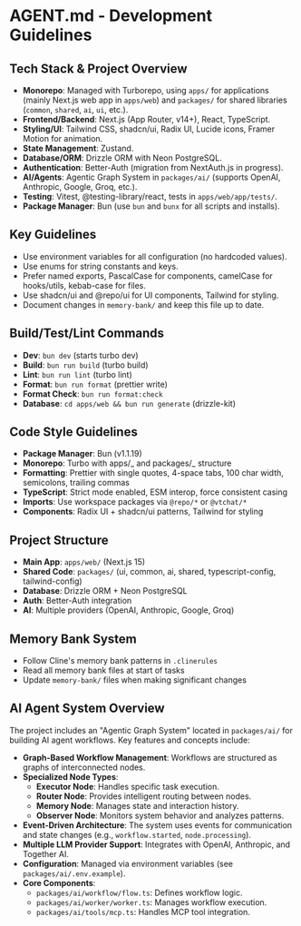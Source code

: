 # AGENT.md - Development Guidelines

## Tech Stack & Project Overview

- **Monorepo**: Managed with Turborepo, using `apps/` for applications (mainly Next.js web app in `apps/web`) and `packages/` for shared libraries (`common`, `shared`, `ai`, `ui`, etc.).
- **Frontend/Backend**: Next.js (App Router, v14+), React, TypeScript.
- **Styling/UI**: Tailwind CSS, shadcn/ui, Radix UI, Lucide icons, Framer Motion for animation.
- **State Management**: Zustand.
- **Database/ORM**: Drizzle ORM with Neon PostgreSQL.
- **Authentication**: Better-Auth (migration from NextAuth.js in progress).
- **AI/Agents**: Agentic Graph System in `packages/ai/` (supports OpenAI, Anthropic, Google, Groq, etc.).
- **Testing**: Vitest, @testing-library/react, tests in `apps/web/app/tests/`.
- **Package Manager**: Bun (use `bun` and `bunx` for all scripts and installs).

## Key Guidelines

- Use environment variables for all configuration (no hardcoded values).
- Use enums for string constants and keys.
- Prefer named exports, PascalCase for components, camelCase for hooks/utils, kebab-case for files.
- Use shadcn/ui and @repo/ui for UI components, Tailwind for styling.
- Document changes in `memory-bank/` and keep this file up to date.

## Build/Test/Lint Commands

- **Dev**: `bun dev` (starts turbo dev)
- **Build**: `bun run build` (turbo build)
- **Lint**: `bun run lint` (turbo lint)
- **Format**: `bun run format` (prettier write)
- **Format Check**: `bun run format:check`
- **Database**: `cd apps/web && bun run generate` (drizzle-kit)

## Code Style Guidelines

- **Package Manager**: Bun (v1.1.19)
- **Monorepo**: Turbo with apps/_ and packages/_ structure
- **Formatting**: Prettier with single quotes, 4-space tabs, 100 char width, semicolons, trailing commas
- **TypeScript**: Strict mode enabled, ESM interop, force consistent casing
- **Imports**: Use workspace packages via `@repo/*` or `@vtchat/*`
- **Components**: Radix UI + shadcn/ui patterns, Tailwind for styling

## Project Structure

- **Main App**: `apps/web/` (Next.js 15)
- **Shared Code**: `packages/` (ui, common, ai, shared, typescript-config, tailwind-config)
- **Database**: Drizzle ORM + Neon PostgreSQL
- **Auth**: Better-Auth integration
- **AI**: Multiple providers (OpenAI, Anthropic, Google, Groq)

## Memory Bank System

- Follow Cline's memory bank patterns in `.clinerules`
- Read all memory bank files at start of tasks
- Update `memory-bank/` files when making significant changes

## AI Agent System Overview

The project includes an "Agentic Graph System" located in `packages/ai/` for building AI agent workflows. Key features and concepts include:

- **Graph-Based Workflow Management**: Workflows are structured as graphs of interconnected nodes.
- **Specialized Node Types**:
    - **Executor Node**: Handles specific task execution.
    - **Router Node**: Provides intelligent routing between nodes.
    - **Memory Node**: Manages state and interaction history.
    - **Observer Node**: Monitors system behavior and analyzes patterns.
- **Event-Driven Architecture**: The system uses events for communication and state changes (e.g., `workflow.started`, `node.processing`).
- **Multiple LLM Provider Support**: Integrates with OpenAI, Anthropic, and Together AI.
- **Configuration**: Managed via environment variables (see `packages/ai/.env.example`).
- **Core Components**:
    - `packages/ai/workflow/flow.ts`: Defines workflow logic.
    - `packages/ai/worker/worker.ts`: Manages workflow execution.
    - `packages/ai/tools/mcp.ts`: Handles MCP tool integration.
